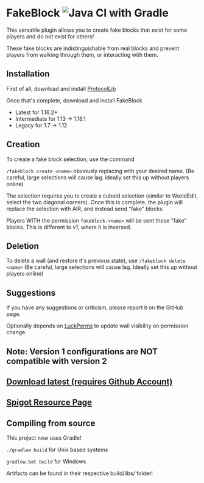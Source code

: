 # FakeBlock ![Java CI with Gradle](https://github.com/Huskehhh/FakeBlock/workflows/Java%20CI%20with%20Gradle/badge.svg)

This versatile plugin allows you to create fake blocks that exist for some players and do not exist for others!

These fake blocks are indistinguishable from real blocks and prevent players from walking through them, or interacting with them.

## Installation
First of all, download and install [ProtocolLib](https://www.spigotmc.org/resources/protocollib.1997/)

Once that's complete, download and install FakeBlock
- Latest for 1.16.2+
- Intermediate for 1.13 -> 1.16.1
- Legacy for 1.7 -> 1.12

## Creation
To create a fake block selection, use the command

``/fakeblock create <name>`` obviously replacing <name> with your desired name. (Be careful, large selections will cause lag. Ideally set this up without players online)

The selection requires you to create a cuboid selection (similar to WorldEdit, select the two diagonal corners). Once this is complete, the plugin will replace the selection with AIR, and instead send "fake" blocks.

Players WITH the permission
``fakeblock.<name>`` will be sent these "fake" blocks. This is different to v1, where it is inversed.

## Deletion
To delete a wall (and restore it's previous state), use ``/fakeblock delete <name>`` (Be careful, large selections will cause lag. Ideally set this up without players online)

## Suggestions
If you have any suggestions or criticism, please report it on the GitHub page.

Optionally depends on [LuckPerms](https://luckperms.net/) to update wall visibility on permission change.

## Note: Version 1 configurations are NOT compatible with version 2

## [Download latest (requires Github Account)](https://github.com/Huskehhh/FakeBlock/actions)
## [Spigot Resource Page](https://www.spigotmc.org/resources/fakeblock.12830/)

## Compiling from source
This project now uses Gradle!

```./gradlew build``` for Unix based systems

```gradlew.bat build``` for Windows

Artifacts can be found in their respective build/libs/ folder!